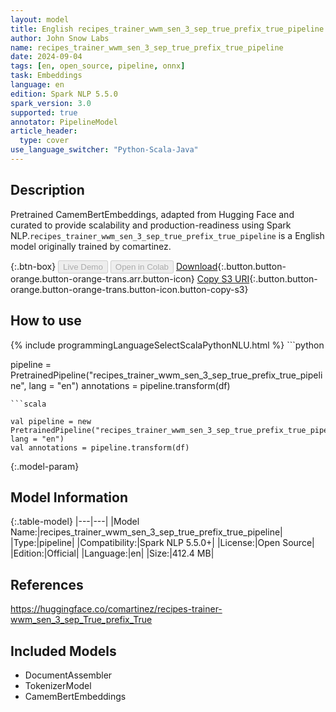 ```yaml
---
layout: model
title: English recipes_trainer_wwm_sen_3_sep_true_prefix_true_pipeline pipeline CamemBertEmbeddings from comartinez
author: John Snow Labs
name: recipes_trainer_wwm_sen_3_sep_true_prefix_true_pipeline
date: 2024-09-04
tags: [en, open_source, pipeline, onnx]
task: Embeddings
language: en
edition: Spark NLP 5.5.0
spark_version: 3.0
supported: true
annotator: PipelineModel
article_header:
  type: cover
use_language_switcher: "Python-Scala-Java"
---
```


## Description

Pretrained CamemBertEmbeddings, adapted from Hugging Face and curated to provide scalability and production-readiness using Spark NLP.`recipes_trainer_wwm_sen_3_sep_true_prefix_true_pipeline` is a English model originally trained by comartinez.

{:.btn-box}
<button class="button button-orange" disabled>Live Demo</button>
<button class="button button-orange" disabled>Open in Colab</button>
[Download](https://s3.amazonaws.com/auxdata.johnsnowlabs.com/public/models/recipes_trainer_wwm_sen_3_sep_true_prefix_true_pipeline_en_5.5.0_3.0_1725444910441.zip){:.button.button-orange.button-orange-trans.arr.button-icon}
[Copy S3 URI](s3://auxdata.johnsnowlabs.com/public/models/recipes_trainer_wwm_sen_3_sep_true_prefix_true_pipeline_en_5.5.0_3.0_1725444910441.zip){:.button.button-orange.button-orange-trans.button-icon.button-copy-s3}

## How to use



<div class="tabs-box" markdown="1">
{% include programmingLanguageSelectScalaPythonNLU.html %}
```python

pipeline = PretrainedPipeline("recipes_trainer_wwm_sen_3_sep_true_prefix_true_pipeline", lang = "en")
annotations =  pipeline.transform(df)   

```
```scala

val pipeline = new PretrainedPipeline("recipes_trainer_wwm_sen_3_sep_true_prefix_true_pipeline", lang = "en")
val annotations = pipeline.transform(df)

```
</div>

{:.model-param}
## Model Information

{:.table-model}
|---|---|
|Model Name:|recipes_trainer_wwm_sen_3_sep_true_prefix_true_pipeline|
|Type:|pipeline|
|Compatibility:|Spark NLP 5.5.0+|
|License:|Open Source|
|Edition:|Official|
|Language:|en|
|Size:|412.4 MB|

## References

https://huggingface.co/comartinez/recipes-trainer-wwm_sen_3_sep_True_prefix_True

## Included Models

- DocumentAssembler
- TokenizerModel
- CamemBertEmbeddings